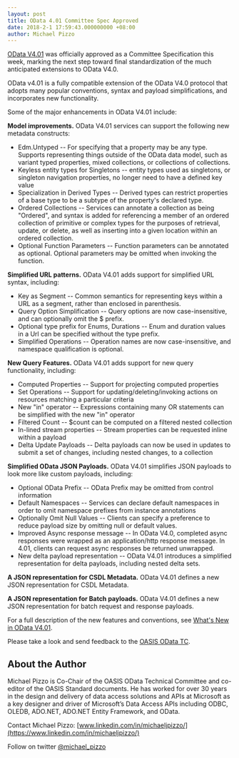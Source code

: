 ```yaml
---
layout: post
title: OData 4.01 Committee Spec Approved
date: 2018-2-1 17:59:43.000000000 +08:00
author: Michael Pizzo
---
```

[OData V4.01](http://docs.oasis-open.org/odata/odata/v4.01/odata-v4.01-part1-protocol.html) was officially approved as a Committee Specification this week, marking the next step toward final standardization of the much anticipated extensions to OData V4.0.

OData v4.01 is a fully compatible extension of the OData V4.0 protocol that adopts many popular conventions, syntax and payload simplifications, and incorporates new functionality.

Some of the major enhancements in OData V4.01 include:

**Model improvements.**
OData V4.01 services can support the following new metadata constructs:

* Edm.Untyped -- For specifying that a property may be any type. Supports representing things outside of the OData data model, such as variant typed properties, mixed collections, or collections of collections.
* Keyless entity types for Singletons -- entity types used as singletons, or singleton navigation properties, no longer need to have a defined key value
* Specialization in Derived Types -- Derived types can restrict properties of a base type to be a subtype of the property's declared type.
* Ordered Collections -- Services can annotate a collection as being "Ordered", and syntax is added for referencing a member of an ordered collection of primitive or complex types for the purposes of retrieval, update, or delete, as well as inserting into a given location within an ordered collection.
* Optional Function Parameters -- Function parameters can be annotated as optional. Optional parameters may be omitted when invoking the function.

**Simplified URL patterns.**
OData V4.01 adds support for simplified URL syntax, including:

* Key as Segment -- Common semantics for representing keys within a URL as a segment, rather than enclosed in parenthesis.
* Query Option Simplification -- Query options are now case-insensitive, and can optionally omit the $ prefix.
* Optional type prefix for Enums, Durations -- Enum and duration values in a Url can be specified without the type prefix.
* Simplified Operations -- Operation names are now case-insensitive, and namespace qualification is optional.

**New Query Features.**
OData V4.01 adds support for new query functionality, including:

* Computed Properties -- Support for projecting computed properties
* Set Operations -- Support for updating/deleting/invoking actions on resources matching a particular criteria 
* New "in" operator -- Expressions containing many OR statements can be simplified with the new "in" operator
* Filtered Count -- $count can be computed on a filtered nested collection
* In-lined stream properties -- Stream properties can be requested inline within a payload
* Delta Update Payloads -- Delta payloads can now be used in updates to submit a set of changes, including nested changes, to a collection

**Simplified OData JSON Payloads.**
OData V4.01 simplifies JSON payloads to look more like custom payloads, including:

* Optional OData Prefix -- OData Prefix may be omitted from control information
* Default Namespaces -- Services can declare default namespaces in order to omit namespace prefixes from instance annotations
* Optionally Omit Null Values -- Clients can specify a preference to reduce payload size by omitting null or default values.
* Improved Async response message -- In OData V4.0, completed async responses were wrapped as an application/http response message. In 4.01, clients can request async responses be returned unwrapped.
* New delta payload representation -- OData V4.01 introduces a simplified representation for delta payloads, including nested delta sets.

**A JSON representation for CSDL Metadata.**
OData V4.01 defines a new JSON representation for CSDL Metadata.

**A JSON representation for Batch payloads.**
OData V4.01 defines a new JSON representation for batch request and response payloads.


For a full description of the new features and conventions, see [What's New in OData V4.01](http://docs.oasis-open.org/odata/new-in-odata/v4.01/new-in-odata-v4.01.html).

Please take a look and send feedback to the [OASIS OData TC](http://www.oasis-open.org/committees/comments/form.php?wg_abbrev=odata).

About the Author
----------------

Michael Pizzo is Co-Chair of the OASIS OData Technical Committee and co-editor of the OASIS Standard documents. He has worked for over 30 years in the design and delivery of data access solutions and APIs at Microsoft as a key designer and driver of Microsoft’s Data Access APIs including ODBC, OLEDB, ADO.NET, ADO.NET Entity Framework, and OData. 

Contact Michael Pizzo:
[www.linkedin.com/in/michaeljpizzo/](https://www.linkedin.com/in/michaeljpizzo/)

Follow on twitter [@michael_pizzo](https://twitter.com/michael_pizzo)